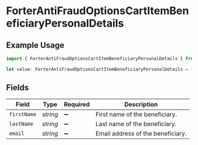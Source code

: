 # ForterAntiFraudOptionsCartItemBeneficiaryPersonalDetails

## Example Usage

```typescript
import { ForterAntiFraudOptionsCartItemBeneficiaryPersonalDetails } from "@gr4vy/sdk/models/components";

let value: ForterAntiFraudOptionsCartItemBeneficiaryPersonalDetails = {};
```

## Fields

| Field                             | Type                              | Required                          | Description                       |
| --------------------------------- | --------------------------------- | --------------------------------- | --------------------------------- |
| `firstName`                       | *string*                          | :heavy_minus_sign:                | First name of the beneficiary.    |
| `lastName`                        | *string*                          | :heavy_minus_sign:                | Last name of the beneficiary.     |
| `email`                           | *string*                          | :heavy_minus_sign:                | Email address of the beneficiary. |